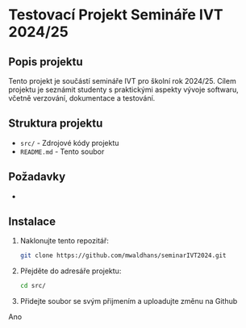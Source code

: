 # Testovací Projekt Semináře IVT 2024/25

## Popis projektu
Tento projekt je součástí semináře IVT pro školní rok 2024/25. Cílem projektu je seznámit studenty s praktickými aspekty vývoje softwaru, včetně verzování, dokumentace a testování.

## Struktura projektu
- `src/` - Zdrojové kódy projektu
- `README.md` - Tento soubor

## Požadavky
-  

## Instalace
1. Naklonujte tento repozitář:
    ```bash
    git clone https://github.com/mwaldhans/seminarIVT2024.git
    ```
2. Přejděte do adresáře projektu:
    ```bash
    cd src/
    ```
3. Přidejte soubor se svým přijmením a uploadujte změnu na Github
    

Ano
 
